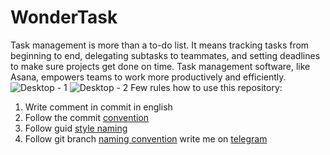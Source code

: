 # WonderTask
Task management is more than a to-do list. It means tracking tasks from beginning to end, delegating subtasks to teammates, and setting deadlines to make sure projects get done on time. Task management software, like Asana, empowers teams to work more productively and efficiently.
![Desktop - 1](https://user-images.githubusercontent.com/13994582/216754719-da7254b7-cfcf-455b-8b1c-47e2a539a2f9.png)
![Desktop - 2](https://user-images.githubusercontent.com/13994582/216754724-34cf9de2-0bd7-4430-94b3-a45f1712fe44.png)
Few rules how to use this repository:
1. Write comment in commit in english
2. Follow the commit [convention](https://www.conventionalcommits.org/en/v1.0.0/)
3. Follow guid [style naming](https://dart.dev/guides/language/effective-dart/style)
4. Follow git branch [naming convention](https://dev.to/couchcamote/git-branching-name-convention-cch)
write me on [telegram](https://t.me/poteryal_trusy)